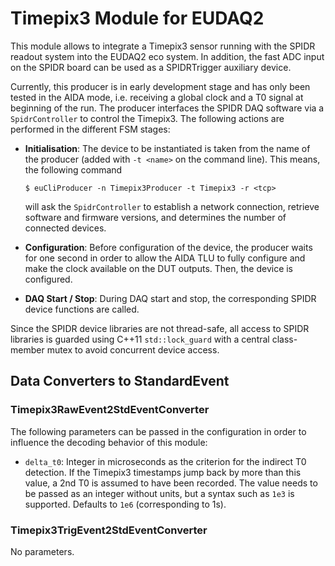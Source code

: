 # Timepix3 Module for EUDAQ2

This module allows to integrate a Timepix3 sensor running with the SPIDR readout system into the EUDAQ2 eco system.
In addition, the fast ADC input on the SPIDR board can be used as a SPIDRTrigger auxiliary device.

Currently, this producer is in early development stage and has only been tested in the AIDA mode, i.e. receiving a global clock and a T0 signal at beginning of the run.
The producer interfaces the SPIDR DAQ software via a `SpidrController` to control the Timepix3. The following actions are performed in the different FSM stages:

* **Initialisation**: The device to be instantiated is taken from the name of the producer (added with `-t <name>` on the command line). This means, the following command

    ```
    $ euCliProducer -n Timepix3Producer -t Timepix3 -r <tcp>
    ```

    will ask the `SpidrController` to establish a network connection, retrieve software and firmware versions, and determines the number of connected devices.

* **Configuration**: Before configuration of the device, the producer waits for one second in order to allow the AIDA TLU to fully configure and make the clock available on the DUT outputs. Then, the device is configured.

* **DAQ Start / Stop**: During DAQ start and stop, the corresponding SPIDR device functions are called.

Since the SPIDR device libraries are not thread-safe, all access to SPIDR libraries is guarded using C++11 `std::lock_guard` with a central class-member mutex to avoid concurrent device access.


## Data Converters to StandardEvent

### Timepix3RawEvent2StdEventConverter

The following parameters can be passed in the configuration in order to influence the decoding behavior of this module:

* `delta_t0`: Integer in microseconds as the criterion for the indirect T0 detection. If the Timepix3 timestamps jump back by more than this value, a 2nd T0 is assumed to have been recorded. The value needs to be passed as an integer without units, but a syntax such as `1e3` is supported. Defaults to `1e6` (corresponding to 1s).

### Timepix3TrigEvent2StdEventConverter

No parameters.
